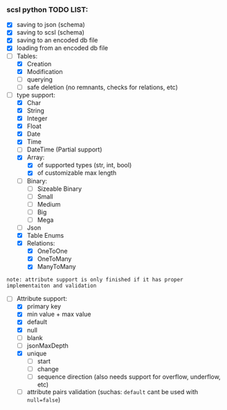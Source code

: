 ### scsl python TODO LIST:
- [x] saving to json (schema)
- [x] saving to scsl (schema)
- [x] saving to an encoded db file
- [x] loading from an encoded db file
- [ ] Tables:
    - [x] Creation
    - [x] Modification
    - [ ] querying
    - [ ] safe deletion (no remnants, checks for relations, etc)
- [ ] type support:
    - [x] Char
    - [x] String
    - [x] Integer
    - [x] Float
    - [x] Date
    - [x] Time
    - [ ] DateTime (Partial support)
    - [x] Array:
        - [x] of supported types (str, int, bool)
        - [x] of customizable max length
    - [ ] Binary:
        - [ ] Sizeable Binary
        - [ ] Small
        - [ ] Medium
        - [ ] Big
        - [ ] Mega
    - [ ] Json
    - [x] Table Enums
    - [x] Relations:
        - [x] OneToOne
        - [x] OneToMany
        - [x] ManyToMany
    
`note: attribute support is only finished if it has proper implementaiton and validation`
- [ ] Attribute support:
    - [x] primary key
    - [x] min value + max value
    - [x] default
    - [x] null
    - [ ] blank
    - [ ] jsonMaxDepth
    - [x] unique
        - [ ] start
        - [ ] change
        - [ ] sequence direction (also needs support for overflow, underflow, etc)

    - [ ] attribute pairs validation (suchas: `default` cant be used with `null=false`)
